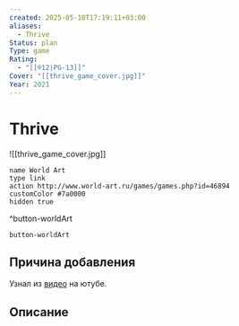 ```yaml
---
created: 2025-05-10T17:19:11+03:00
aliases:
  - Thrive
Status: plan
Type: game
Rating:
  - "[[®️12|PG-13]]"
Cover: "[[thrive_game_cover.jpg]]"
Year: 2021
---
```


# Thrive

![[thrive_game_cover.jpg]]


```button
name World Art
type link
action http://www.world-art.ru/games/games.php?id=46894
customColor #7a0000
hidden true
```
^button-worldArt



`button-worldArt`

## Причина добавления

Узнал из [видео](https://youtu.be/bbeSFoMf4eI?si=TBsZEmMPQCWSHb_q) на ютубе.

## Описание


